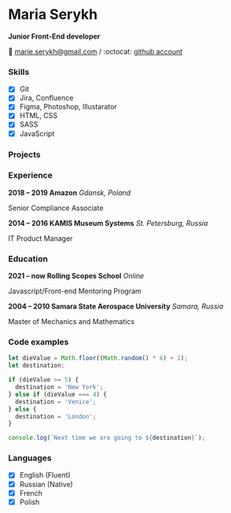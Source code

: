 # Maria Serykh

**Junior Front-End developer**

:envelope_with_arrow: <marie.serykh@gmail.com> / :octocat: [github account](https://github.com/mserykh)

### Skills

- [x] Git
- [x] Jira, Confluence
- [x] Figma, Photoshop, Illustarator
- [x] HTML, CSS
- [x] SASS
- [x] JavaScript

### Projects

### Experience

**2018 – 2019 Amazon** *Gdansk, Poland*

Senior Compliance Associate

**2014 – 2016 KAMIS Museum Systems** *St. Petersburg, Russia*

IT Product Manager

### Education

**2021 – now Rolling Scopes School** *Online*

Javascript/Front-end Mentoring Program

**2004 – 2010 Samara State Aerospace University** *Samara, Russia*

Master of Mechanics and Mathematics

### Code examples

```javascript
let dieValue = Math.floor((Math.random() * 6) + 1);
let destination;

if (dieValue >= 5) {
  destination = 'New York';
} else if (dieValue === 4) {
  destination = 'Venice';
} else {
  destination = 'London';
}

console.log(`Next time we are going to ${destination}`);
```

### Languages

- [x] English (Fluent)
- [x] Russian (Native)
- [x] French 
- [x] Polish
